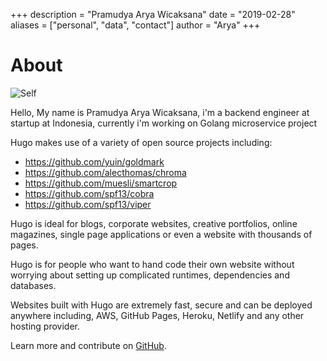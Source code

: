 +++
description = "Pramudya Arya Wicaksana"
date = "2019-02-28"
aliases = ["personal", "data", "contact"]
author = "Arya"
+++

# About

![Self]("images/avatar.jpg")

Hello, My name is Pramudya Arya Wicaksana, i'm a backend engineer at startup at Indonesia, currently i'm working on Golang microservice project  


Hugo makes use of a variety of open source projects including:

* https://github.com/yuin/goldmark
* https://github.com/alecthomas/chroma
* https://github.com/muesli/smartcrop
* https://github.com/spf13/cobra
* https://github.com/spf13/viper

Hugo is ideal for blogs, corporate websites, creative portfolios, online magazines, single page applications or even a website with thousands of pages.

Hugo is for people who want to hand code their own website without worrying about setting up complicated runtimes, dependencies and databases.

Websites built with Hugo are extremely fast, secure and can be deployed anywhere including, AWS, GitHub Pages, Heroku, Netlify and any other hosting provider.

Learn more and contribute on [GitHub](https://github.com/gohugoio).

